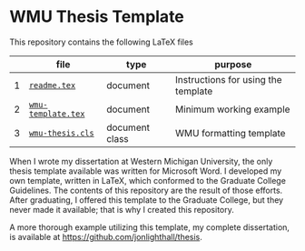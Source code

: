 # WMU Thesis Template
This repository contains the following LaTeX files

|    | file                                   | type | purpose                           | 
| -- | -------------------------------------- | ---- | ------------------------------------  | 
|  1 | [`readme.tex`](readme.tex)             | document | Instructions for using the template |
|  2 | [`wmu-template.tex`](wmu-template.tex) | document  | Minimum working example |
|  3 | [`wmu-thesis.cls`](wmu-thesis.cls)     | document class | WMU formatting template | 


When I wrote my dissertation at Western Michigan University, the only thesis template available was written for Microsoft Word.
I developed my own template, written in LaTeX, which conformed to the Graduate College Guidelines.
The contents of this repository are the result of those efforts.
After graduating, I offered this template to the Graduate College, but they never made it available; that is why I created this repository.

A more thorough example utilizing this template, my complete dissertation, is available at https://github.com/jonlighthall/thesis.
